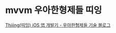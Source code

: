 # mvvm 우아한형제들 띠잉

[Thiiing(띠잉) iOS 앱 개발기 - 우아한형제들 기술 블로그](https://woowabros.github.io/experience/2020/07/06/thiiing-ios.html)